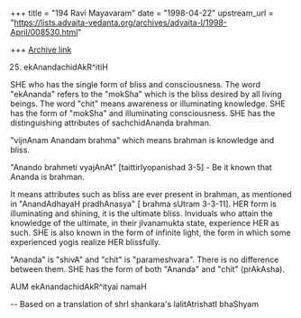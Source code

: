 +++
title = "194 Ravi Mayavaram"
date = "1998-04-22"
upstream_url = "https://lists.advaita-vedanta.org/archives/advaita-l/1998-April/008530.html"

+++
[Archive link](https://lists.advaita-vedanta.org/archives/advaita-l/1998-April/008530.html)

25. ekAnandachidAkR^itiH

SHE who has the single form of bliss and consciousness. The word
"ekAnanda" refers to the "mokSha" which is the bliss desired by all
living beings. The word "chit" means awareness or illuminating
knowledge. SHE has the form of "mokSha" and illuminating
consciousness. SHE has the distinguishing attributes of sachchidAnanda
brahman.

"vijnAnam Anandam brahma" which means brahman is knowledge and
bliss.

"Anando brahmeti vyajAnAt" [taittirIyopanishad 3-5] - Be it known
that Ananda is brahman.

It means attributes such as bliss are ever present in brahman, as
mentioned in "AnandAdhayaH pradhAnasya" [ brahma sUtram 3-3-11].  HER
form is illuminating and shining, it is the ultimate bliss.  Inviduals
who attain the knowledge of the ultimate, in their jIvanamukta state,
experience HER as such. SHE is also known in the form of infinite
light, the form in which some experienced yogis realize HER
blissfully.

"Ananda" is "shivA" and "chit" is "parameshvara". There is no
difference between them. SHE has the form of both "Ananda" and "chit"
(prAkAsha).

AUM ekAnandachidAkR^ityai namaH


--
Based on a translation of shrI shankara's lalitAtrishatI bhaShyam

